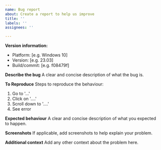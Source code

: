 ```yaml
---
name: Bug report
about: Create a report to help us improve
title: ''
labels: ''
assignees: ''

---
```


**Version information:**
 - Platform: [e.g. Windows 10]
 - Version: [e.g. 23.03]
 - Build/commit: [e.g. f08479f]

**Describe the bug**
A clear and concise description of what the bug is.

**To Reproduce**
Steps to reproduce the behaviour:
1. Go to '...'
2. Click on '....'
3. Scroll down to '....'
4. See error

**Expected behaviour**
A clear and concise description of what you expected to happen.

**Screenshots**
If applicable, add screenshots to help explain your problem.

**Additional context**
Add any other context about the problem here.
